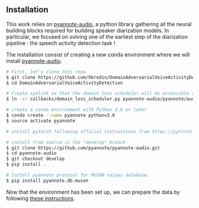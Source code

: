 ## Installation

This work relies on [pyannote-audio](https://github.com/pyannote/pyannote-audio), a python library gathering all the neural building blocks required for building speaker diarization models. 
In particular, we focused on solving one of the earliest step of the diarization pipeline : the speech activity detection task !

The installation consist of creating a new conda environment where we will install [pyannote-audio](https://github.com/pyannote/pyannote-audio).

```bash
# First, let's clone this repo
$ git clone https://github.com/hbredin/DomainAdversarialVoiceActivityDetection.git
$ cd DomainAdversarialVoiceActivityDetection

# Create symlink so that the domain loss scheduler will be accessible to pyannote
$ ln -sr callbacks/domain_loss_scheduler.py pyannote-audio/pyannote/audio/train/domain_loss_scheduler.py

# create a conda environment with Python 3.6 or later
$ conda create --name pyannote python=3.6
$ source activate pyannote

# install pytorch following official instructions from https://pytorch.org/

# install from source in the "develop" branch
$ git clone https://github.com/pyannote/pyannote-audio.git
$ cd pyannote-audio
$ git checkout develop
$ pip install .

# Install pyannote protocol for MUSAN noises database.
$ pip install pyannote.db.musan

``` 

Now that the environment has been set up, we can prepare the data by following [these instructions](./database.md).